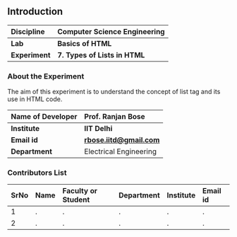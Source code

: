 ## Introduction


<b>Discipline | <b>Computer Science Engineering
:--|:--|
<b> Lab | <b> Basics of HTML
<b> Experiment|     <b> 7. Types of Lists in HTML

### About the Experiment 

The aim of this experiment is to understand the concept of list tag and its use in HTML code.

<b>Name of Developer | <b> Prof. Ranjan Bose 
:--|:--|
<b> Institute | <b>  IIT Delhi
<b> Email id|     <b>  rbose.iitd@gmail.com
<b> Department |  Electrical Engineering

### Contributors List

SrNo | Name | Faculty or Student | Department| Institute | Email id
:--|:--|:--|:--|:--|:--|
1 | . | . | . | . | .
2 | . | . | . | . | .
